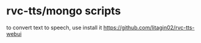 # rvc-tts/mongo scripts

to convert text to speech, use install it https://github.com/litagin02/rvc-tts-webui
